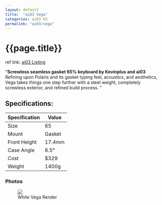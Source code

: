 ```yaml
---
layout: default
title:  "ai03 Vega"
categories: ai03 65
permalink: "ai03/vega"
---
```

# {{page.title}}

ref link: [ai03 Listing](https://ai03.com/projects/vega/)

"**Screwless seamless gasket 65% keyboard by Kevinplus and ai03**
Refining upon Polaris and its gasket typing feel, acoustics, and aesthetics, Vega takes things one step further with a steel weight, completely screwless exterior, and refined build process.
"

## Specifications:

| Specification | Value |
|---|---|
| Size | 65 |
| Mount | Gasket |
| Front Height | 17.4mm |
| Case Angle | 6.5° |
| Cost | $329 |
| Weight | 1400g |

### Photos
<figure>
  <img src="{{ 'assets/images/ai03/vega/white-vega-render.png' | relative_url }}">
  <figcaption>White Vega Render</figcaption>
</figure>
